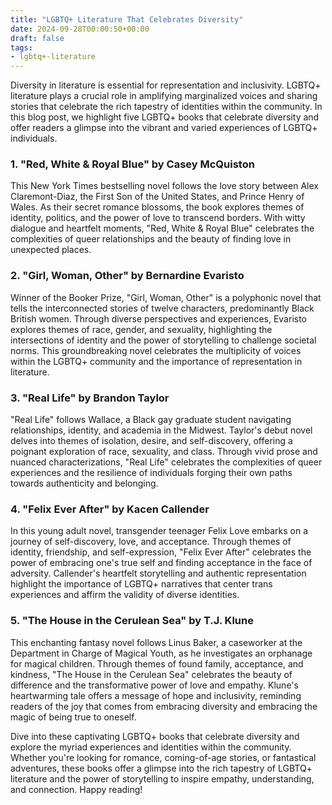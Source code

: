 ```yaml
---
title: "LGBTQ+ Literature That Celebrates Diversity"
date: 2024-09-28T00:00:50+00:00
draft: false
tags:
- lgbtq+-literature
---
```


Diversity in literature is essential for representation and inclusivity. LGBTQ+ literature plays a crucial role in amplifying marginalized voices and sharing stories that celebrate the rich tapestry of identities within the community. In this blog post, we highlight five LGBTQ+ books that celebrate diversity and offer readers a glimpse into the vibrant and varied experiences of LGBTQ+ individuals.

### 1. "Red, White & Royal Blue" by Casey McQuiston

This New York Times bestselling novel follows the love story between Alex Claremont-Diaz, the First Son of the United States, and Prince Henry of Wales. As their secret romance blossoms, the book explores themes of identity, politics, and the power of love to transcend borders. With witty dialogue and heartfelt moments, "Red, White & Royal Blue" celebrates the complexities of queer relationships and the beauty of finding love in unexpected places.

### 2. "Girl, Woman, Other" by Bernardine Evaristo

Winner of the Booker Prize, "Girl, Woman, Other" is a polyphonic novel that tells the interconnected stories of twelve characters, predominantly Black British women. Through diverse perspectives and experiences, Evaristo explores themes of race, gender, and sexuality, highlighting the intersections of identity and the power of storytelling to challenge societal norms. This groundbreaking novel celebrates the multiplicity of voices within the LGBTQ+ community and the importance of representation in literature.

### 3. "Real Life" by Brandon Taylor

"Real Life" follows Wallace, a Black gay graduate student navigating relationships, identity, and academia in the Midwest. Taylor's debut novel delves into themes of isolation, desire, and self-discovery, offering a poignant exploration of race, sexuality, and class. Through vivid prose and nuanced characterizations, "Real Life" celebrates the complexities of queer experiences and the resilience of individuals forging their own paths towards authenticity and belonging.

### 4. "Felix Ever After" by Kacen Callender

In this young adult novel, transgender teenager Felix Love embarks on a journey of self-discovery, love, and acceptance. Through themes of identity, friendship, and self-expression, "Felix Ever After" celebrates the power of embracing one's true self and finding acceptance in the face of adversity. Callender's heartfelt storytelling and authentic representation highlight the importance of LGBTQ+ narratives that center trans experiences and affirm the validity of diverse identities.

### 5. "The House in the Cerulean Sea" by T.J. Klune

This enchanting fantasy novel follows Linus Baker, a caseworker at the Department in Charge of Magical Youth, as he investigates an orphanage for magical children. Through themes of found family, acceptance, and kindness, "The House in the Cerulean Sea" celebrates the beauty of difference and the transformative power of love and empathy. Klune's heartwarming tale offers a message of hope and inclusivity, reminding readers of the joy that comes from embracing diversity and embracing the magic of being true to oneself.

Dive into these captivating LGBTQ+ books that celebrate diversity and explore the myriad experiences and identities within the community. Whether you're looking for romance, coming-of-age stories, or fantastical adventures, these books offer a glimpse into the rich tapestry of LGBTQ+ literature and the power of storytelling to inspire empathy, understanding, and connection. Happy reading!